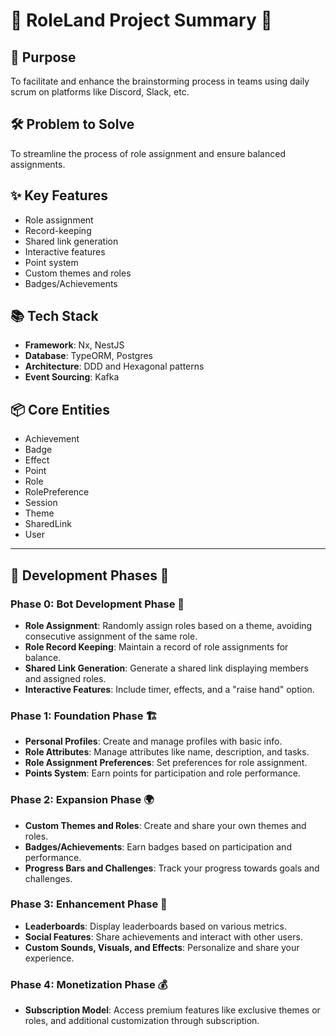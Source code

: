 # 🌟 RoleLand Project Summary 🌟

## 🎯 Purpose

To facilitate and enhance the brainstorming process in teams using daily scrum on platforms like Discord, Slack, etc.

## 🛠 Problem to Solve

To streamline the process of role assignment and ensure balanced assignments.

## ✨ Key Features

- Role assignment
- Record-keeping
- Shared link generation
- Interactive features
- Point system
- Custom themes and roles
- Badges/Achievements

## 📚 Tech Stack

- **Framework**: Nx, NestJS
- **Database**: TypeORM, Postgres
- **Architecture**: DDD and Hexagonal patterns
- **Event Sourcing**: Kafka

## 📦 Core Entities

- Achievement
- Badge
- Effect
- Point
- Role
- RolePreference
- Session
- Theme
- SharedLink
- User

---

## 🚀 Development Phases 🚀

### Phase 0: Bot Development Phase 🤖

- **Role Assignment**: Randomly assign roles based on a theme, avoiding consecutive assignment of the same role.
- **Role Record Keeping**: Maintain a record of role assignments for balance.
- **Shared Link Generation**: Generate a shared link displaying members and assigned roles.
- **Interactive Features**: Include timer, effects, and a "raise hand" option.

### Phase 1: Foundation Phase 🏗

- **Personal Profiles**: Create and manage profiles with basic info.
- **Role Attributes**: Manage attributes like name, description, and tasks.
- **Role Assignment Preferences**: Set preferences for role assignment.
- **Points System**: Earn points for participation and role performance.

### Phase 2: Expansion Phase 🌍

- **Custom Themes and Roles**: Create and share your own themes and roles.
- **Badges/Achievements**: Earn badges based on participation and performance.
- **Progress Bars and Challenges**: Track your progress towards goals and challenges.

### Phase 3: Enhancement Phase 🌈

- **Leaderboards**: Display leaderboards based on various metrics.
- **Social Features**: Share achievements and interact with other users.
- **Custom Sounds, Visuals, and Effects**: Personalize and share your experience.

### Phase 4: Monetization Phase 💰

- **Subscription Model**: Access premium features like exclusive themes or roles, and additional customization through subscription.
